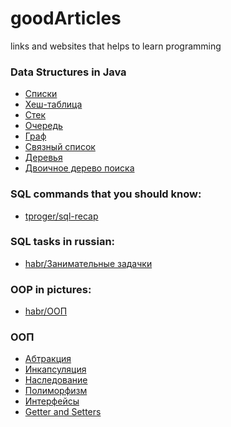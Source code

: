 # goodArticles
links and websites that helps to learn programming


### Data Structures in Java
- [Списки](https://vertex-academy.com/tutorials/ru/list-java-primer/)
- [Хеш-таблица](https://www.geeksforgeeks.org/hashtable-in-java/)
- [Стек](https://javarush.ru/quests/lectures/questharvardcs50.level05.lecture06)
- [Очередь](https://vertex-academy.com/tutorials/ru/queue-java-primer/)
- [Граф](https://russianblogs.com/article/474724617/)
- [Связный список](https://javarush.ru/quests/lectures/questharvardcs50.level05.lecture05)
- [Деревья](https://javarush.ru/groups/posts/3111-strukturih-dannihkh-dvoichnoe-derevo-v-java)
- [Двоичное дерево поиска](https://russianblogs.com/article/5903695225/)

### SQL commands that you should know:
- [tproger/sql-recap](https://tproger.ru/translations/sql-recap/)
### SQL tasks in russian:
- [habr/Занимательные задачки](https://habr.com/ru/post/461567)
### OOP in pictures:
- [habr/ООП](https://habr.com/ru/post/463125/)

### ООП
- [Абтракция](https://proselyte.net/tutorials/java-core/abstraction/#:~:text=%D0%92%20%D1%8F%D0%B7%D1%8B%D0%BA%D0%B5%20%D0%BF%D1%80%D0%BE%D0%B3%D1%80%D0%B0%D0%BC%D0%BC%D0%B8%D1%80%D0%BE%D0%B2%D0%B0%D0%BD%D0%B8%D1%8F%20Java%2C%20%D0%B0%D0%B1%D1%81%D1%82%D1%80%D0%B0%D0%BA%D1%86%D0%B8%D1%8F,%D0%BF%D0%BE%D0%BC%D0%BE%D1%89%D1%8C%D1%8E%20%D0%B8%D0%BD%D1%82%D0%B5%D1%80%D1%84%D0%B5%D0%B9%D1%81%D0%BE%D0%B2%20%D0%B8%20%D0%B0%D0%B1%D1%81%D1%82%D1%80%D0%B0%D0%BA%D1%82%D0%BD%D1%8B%D1%85%20%D0%BA%D0%BB%D0%B0%D1%81%D1%81%D0%BE%D0%B2.&text=%D0%90%D0%B1%D1%81%D1%82%D1%80%D0%B0%D0%BA%D1%82%D0%BD%D1%8B%D0%BC%20%D0%BD%D0%B0%D0%B7%D1%8B%D0%B2%D0%B0%D1%8E%D1%82%20%D0%BA%D0%BB%D0%B0%D1%81%D1%81%2C%20%D0%BA%D0%BE%D1%82%D0%BE%D1%80%D1%8B%D0%B9%20%D0%BD%D0%B5,%D0%BD%D0%B5%D0%BE%D0%B1%D1%85%D0%BE%D0%B4%D0%B8%D0%BC%D0%BE%20%D0%BF%D1%80%D0%B8%D0%BC%D0%B5%D0%BD%D0%B8%D1%82%D1%8C%20%D0%BA%D0%BB%D1%8E%D1%87%D0%B5%D0%B2%D0%BE%D0%B5%20%D1%81%D0%BB%D0%BE%D0%B2%D0%BE%20abstract.)
- [Инкапсуляция](https://vertex-academy.com/tutorials/ru/inkapsulyaciya-java/)
- [Наследование](https://vertex-academy.com/tutorials/ru/pravila-nasledovaniya-v-java/)
- [Полиморфизм](https://vertex-academy.com/tutorials/ru/chto-takoe-polimorfizm-java/)
- [Интерфейсы](https://javarush.ru/groups/posts/1981-dlja-chego-v-java-nuzhnih-interfeysih)
- [Getter and Setters](https://javarush.ru/groups/posts/1928-getterih-i-setterih)
